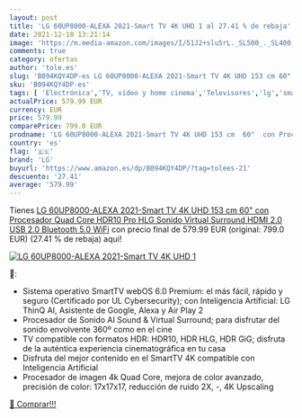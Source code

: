 ```yaml
---
layout: post
title: 'LG 60UP8000-ALEXA 2021-Smart TV 4K UHD 1 al 27.41 % de rebaja'
date: 2021-12-10 13:21:14
image: 'https://m.media-amazon.com/images/I/51J2+slu5rL._SL500_._SL400_.jpg'
comments: true
category: ofertas
author: 'tole.es'
slug: 'B094KQY4DP-es LG 60UP8000-ALEXA 2021-Smart TV 4K UHD 153 cm 60" con...'
sku: 'B094KQY4DP-es'
tags: [ 'Electrónica','TV, vídeo y home cinema','Televisores','lg','smart','tv', ]
actualPrice: 579.99 EUR
currency: EUR
price: 579.99
comparePrice: 799.0 EUR
prodname: 'LG 60UP8000-ALEXA 2021-Smart TV 4K UHD 153 cm  60"  con Procesador Quad Core  HDR10 Pro  HLG  Sonido Virtual Surround  HDMI 2.0  USB 2.0  Bluetooth 5.0  WiFi'
country: 'es'
flag: '🇪🇸'
brand: 'LG'
buyurl: 'https://www.amazon.es/dp/B094KQY4DP/?tag=tolees-21'
descuento: '27.41'
average: '579.99'
---
```


Tienes [LG 60UP8000-ALEXA 2021-Smart TV 4K UHD 153 cm  60"  con Procesador Quad Core  HDR10 Pro  HLG  Sonido Virtual Surround  HDMI 2.0  USB 2.0  Bluetooth 5.0  WiFi](https://www.amazon.es/dp/B094KQY4DP/?tag=tolees-21) con precio final de  579.99 EUR (original: 799.0 EUR) (27.41 %  de rebaja) aqui!

[![LG 60UP8000-ALEXA 2021-Smart TV 4K UHD 1](https://m.media-amazon.com/images/I/51J2+slu5rL._SL500_._SL400_.jpg)](https://www.amazon.es/dp/B094KQY4DP/?tag=tolees-21)

🔎:

- Sistema operativo SmartTV webOS 6.0 Premium: el más fácil, rápido y seguro (Certificado por UL Cybersecurity); con Inteligencia Artificial: LG ThinQ AI, Asistente de Google, Alexa y Air Play 2
- Procesador de Sonido AI Sound & Virtual Surround; para disfrutar del sonido envolvente 360º como en el cine
- TV compatible con formatos HDR: HDR10, HDR HLG, HDR GiG; disfruta de la auténtica experiencia cinematográfica en tu casa
- Disfruta del mejor contenido en el SmartTV 4K compatible con Inteligencia Artificial
- Procesador de imagen 4k Quad Core, mejora de color avanzado, precisión de color: 17x17x17, reducción de ruido 2X, -, 4K Upscaling

[🛒 Comprar!!!](https://www.amazon.es/dp/B094KQY4DP/?tag=tolees-21)
